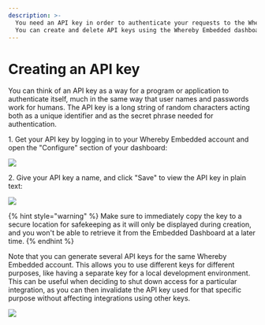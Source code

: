 ```yaml
---
description: >-
  You need an API key in order to authenticate your requests to the Whereby API.
  You can create and delete API keys using the Whereby Embedded dashboard.
---
```


# Creating an API key

You can think of an API key as a way for a program or application to authenticate itself, much in the same way that user names and passwords work for humans. The API key is a long string of random characters acting both as a unique identifier and as the secret phrase needed for authentication.

1\. Get your API key by logging in to your Whereby Embedded account and open the "Configure" section of your dashboard:

![](../.gitbook/assets/api-key-dashboard.png)

2\. Give your API key a name, and click "Save" to view the API key in plain text:



![](../.gitbook/assets/api-key-2-dashboard.png)

{% hint style="warning" %}
Make sure to immediately copy the key to a secure location for safekeeping as it will only be displayed during creation, and you won't be able to retrieve it from the Embedded Dashboard at a later time.
{% endhint %}

Note that you can generate several API keys for the same Whereby Embedded account. This allows you to use different keys for different purposes, like having a separate key for a local development environment. This can be useful when deciding to shut down access for a particular integration, as you can then invalidate the API key used for that specific purpose without affecting integrations using other keys.

![](../.gitbook/assets/api-key-3-dashboard.png)
